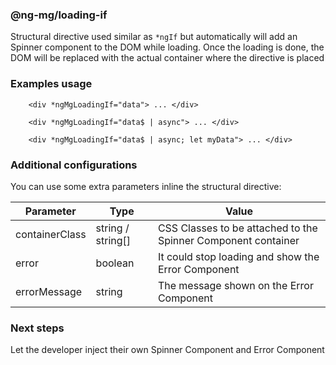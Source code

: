 
### @ng-mg/loading-if

Structural directive used similar as `*ngIf` but automatically will add an Spinner component to the DOM while loading. Once the loading is done, the DOM will be replaced with the actual  container where the directive is placed

### Examples usage
```
    <div *ngMgLoadingIf="data"> ... </div>
```
```
    <div *ngMgLoadingIf="data$ | async"> ... </div>
```
```
    <div *ngMgLoadingIf="data$ | async; let myData"> ... </div>
```

### Additional configurations

You can use some extra parameters inline the structural directive:

Parameter | Type | Value
------------ | ------------- | -------------
containerClass | string / string[] | CSS Classes to be attached to the Spinner Component container
error | boolean | It could stop loading and show the Error Component
errorMessage | string | The message shown on the Error Component


### Next steps

Let the developer inject their own Spinner Component and Error Component

